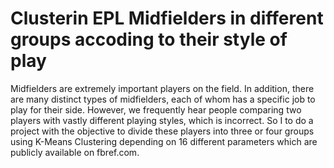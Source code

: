 # Clusterin EPL Midfielders in different groups accoding to their style of play

Midfielders are extremely important players on the field. In addition, there are many distinct types of midfielders, each of whom has a specific job to play for their side. However, we frequently hear people comparing two players with vastly different playing styles, which is incorrect. So I to do a project with the objective to divide these players into three or four groups using K-Means Clustering depending on 16 different parameters which are publicly available on fbref.com.

